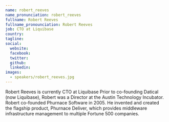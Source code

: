 ```yaml
---
name: robert_reeves
name_pronunciation: robert_reeves
fullname: Robert Reeves
fullname_pronounciation: Robert Reeves
job: CTO at Liquibase
country: 
tagline: 
social:
  website: 
  facebook:
  twitter:
  github: 
  linkedin: 
images:
  - speakers/robert_reeves.jpg
---
```

Robert Reeves is currently CTO at Liquibase
Prior to co-founding Datical (now Liquibase), Robert was a Director at the Austin Technology Incubator. Robert co-founded Phurnace Software in 2005. He invented and created the flagship product, Phurnace Deliver, which provides middleware infrastructure management to multiple Fortune 500 companies.